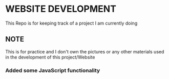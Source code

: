 # WEBSITE DEVELOPMENT
This Repo is for keeping track of a project I am currently doing

## NOTE
This is for practice and I don't own the pictures or any other materials used in the development of this project/Website

### Added some JavaScript functionality

